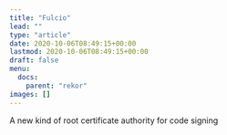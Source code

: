 ```yaml
---
title: "Fulcio"
lead: ""
type: "article"
date: 2020-10-06T08:49:15+00:00
lastmod: 2020-10-06T08:49:15+00:00
draft: false
menu:
  docs:
    parent: "rekor"
images: []
---
```


A new kind of root certificate authority for code signing